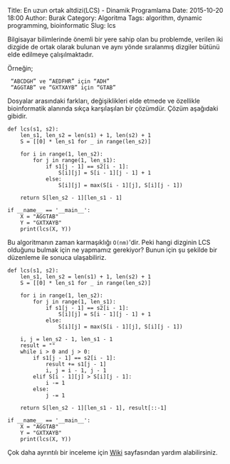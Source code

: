 Title: En uzun ortak altdizi(LCS) - Dinamik Programlama
Date: 2015-10-20 18:00
Author: Burak
Category: Algoritma
Tags: algorithm, dynamic programming, bioinformatic
Slug: lcs

Bilgisayar bilimlerinde önemli bir yere sahip olan bu problemde, verilen iki dizgide de ortak olarak bulunan ve aynı yönde sıralanmış dizgiler bütünü elde edilmeye çalışılmaktadır.

Örneğin;


```
 “ABCDGH” ve “AEDFHR” için “ADH”
 “AGGTAB” ve “GXTXAYB” için “GTAB”
```


Dosyalar arasındaki farkları, değişiklikleri elde etmede ve özellikle bioinformatik alanında sıkça karşılaşılan bir çözümdür. Çözüm aşağıdaki gibidir.


```
def lcs(s1, s2):
    len_s1, len_s2 = len(s1) + 1, len(s2) + 1
    S = [[0] * len_s1 for _ in range(len_s2)]

    for i in range(1, len_s2):
        for j in range(1, len_s1):
            if s1[j - 1] == s2[i - 1]:
                S[i][j] = S[i - 1][j - 1] + 1
            else:
                S[i][j] = max(S[i - 1][j], S[i][j - 1])

    return S[len_s2 - 1][len_s1 - 1]

if __name__ == '__main__':
    X = "AGGTAB"
    Y = "GXTXAYB"
    print(lcs(X, Y))
```


Bu algoritmanın zaman karmaşıklığı `O(nm)`'dir. Peki hangi dizginin LCS olduğunu bulmak için ne yapmamız gerekiyor? Bunun için şu şekilde bir düzenleme ile sonuca ulaşabiliriz.


```
def lcs(s1, s2):
    len_s1, len_s2 = len(s1) + 1, len(s2) + 1
    S = [[0] * len_s1 for _ in range(len_s2)]

    for i in range(1, len_s2):
        for j in range(1, len_s1):
            if s1[j - 1] == s2[i - 1]:
                S[i][j] = S[i - 1][j - 1] + 1
            else:
                S[i][j] = max(S[i - 1][j], S[i][j - 1])

    i, j = len_s2 - 1, len_s1 - 1
    result = ""
    while i > 0 and j > 0:
        if s1[j - 1] == s2[i - 1]:
            result += s1[j - 1]
            i, j = i - 1, j - 1
        elif S[i - 1][j] > S[i][j - 1]:
            i -= 1
        else:
            j -= 1

    return S[len_s2 - 1][len_s1 - 1], result[::-1]

if __name__ == '__main__':
    X = "AGGTAB"
    Y = "GXTXAYB"
    print(lcs(X, Y))
```


Çok daha ayrıntılı bir inceleme için [Wiki](https://en.wikipedia.org/wiki/Longest_common_subsequence_problem) sayfasından yardım alabilirsiniz.
